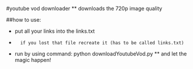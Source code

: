 #youtube vod downloader
** downloads the 720p image quality

##how to use:
* put all your links into the links.txt
* 		if you lost that file recreate it (has to be called links.txt)

* run by using command: python downloadYoutubeVod.py 
** and let the magic happen!
